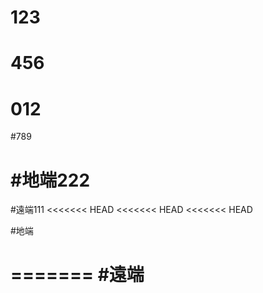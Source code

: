 # 123
# 456
# 012
#789

#地端222
=======
#遠端111
<<<<<<< HEAD
<<<<<<< HEAD
<<<<<<< HEAD

#地端

=======
#遠端
=======
